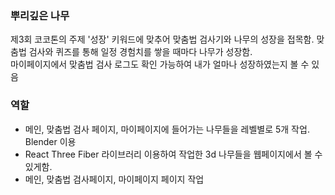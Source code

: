### 뿌리깊은 나무
제3회 코코톤의 주제 '성장' 키워드에 맞추어 맞춤법 검사기와 나무의 성장을 접목함. 맞춤법 검사와 퀴즈를 통해 일정 경험치를 쌓을 때마다 나무가 성장함.   
마이페이지에서 맞춤법 검사 로그도 확인 가능하여 내가 얼마나 성장하였는지 볼 수 있음   

### 역할
* 메인, 맞춤법 검사 페이지, 마이페이지에 들어가는 나무들을 레벨별로 5개 작업. Blender 이용
* React Three Fiber 라이브러리 이용하여 작업한 3d 나무들을 웹페이지에서 볼 수 있게함.
* 메인, 맞춤법 검사페이지, 마이페이지 페이지 작업
